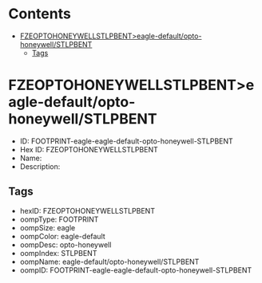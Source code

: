 



Contents
========

* [FZEOPTOHONEYWELLSTLPBENT>eagle-default/opto-honeywell/STLPBENT](#fzeoptohoneywellstlpbenteagle-defaultopto-honeywellstlpbent)
	* [Tags](#tags)

# FZEOPTOHONEYWELLSTLPBENT>eagle-default/opto-honeywell/STLPBENT

- ID: FOOTPRINT-eagle-eagle-default-opto-honeywell-STLPBENT
- Hex ID: FZEOPTOHONEYWELLSTLPBENT
- Name: 
- Description: 

## Tags

- hexID: FZEOPTOHONEYWELLSTLPBENT
- oompType: FOOTPRINT
- oompSize: eagle
- oompColor: eagle-default
- oompDesc: opto-honeywell
- oompIndex: STLPBENT
- oompName: eagle-default/opto-honeywell/STLPBENT
- oompID: FOOTPRINT-eagle-eagle-default-opto-honeywell-STLPBENT
